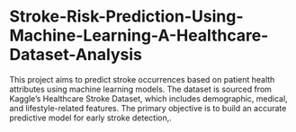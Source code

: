 # Stroke-Risk-Prediction-Using-Machine-Learning-A-Healthcare-Dataset-Analysis
This project aims to predict stroke occurrences based on patient health attributes using machine learning models. The dataset is sourced from Kaggle’s Healthcare Stroke Dataset, which includes demographic, medical, and lifestyle-related features. The primary objective is to build an accurate predictive model for early stroke detection,.
